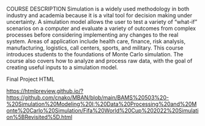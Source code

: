 COURSE DESCRIPTION
Simulation is a widely used methodology in both industry and academia because it is a vital tool for decision making under uncertainty. A simulation model allows the user to test a variety of “what-if” scenarios on a computer and evaluate a variety of outcomes from complex processes before considering implementing any changes to the real system. Areas of application include health care, finance, risk analysis, manufacturing, logistics, call centers, sports, and military.
This course introduces students to the foundations of Monte Carlo simulation. The course also covers how to analyze and process raw data, with the goal of creating useful inputs to a simulation model.

Final Project HTML

https://htmlpreview.github.io/?https://github.com/cnako/MBAN/blob/main/BAMS%20503%20-%20Simulation%20Modeling%20I:%20Data%20Processing%20and%20Monte%20Carlo%20Simulation/Fifa%20World%20Cup%202022%20Simulation%5BRevisited%5D.html
